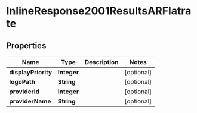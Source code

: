 
# InlineResponse2001ResultsARFlatrate

## Properties
Name | Type | Description | Notes
------------ | ------------- | ------------- | -------------
**displayPriority** | **Integer** |  |  [optional]
**logoPath** | **String** |  |  [optional]
**providerId** | **Integer** |  |  [optional]
**providerName** | **String** |  |  [optional]



